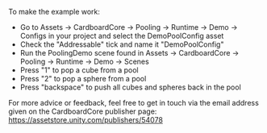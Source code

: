 ﻿To make the example work:
- Go to Assets -> CardboardCore -> Pooling -> Runtime -> Demo -> Configs in your project and select the DemoPoolConfig asset
- Check the "Addressable" tick and name it "DemoPoolConfig"
- Run the PoolingDemo scene found in Assets -> CardboardCore -> Pooling -> Runtime -> Demo -> Scenes
- Press "1" to pop a cube from a pool
- Press "2" to pop a sphere from a pool
- Press "backspace" to push all cubes and spheres back in the pool

For more advice or feedback, feel free to get in touch via the 
email address given on the CardboardCore publisher page: https://assetstore.unity.com/publishers/54078
